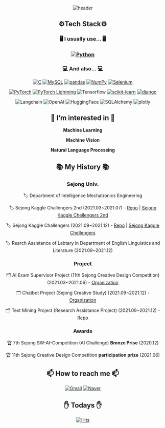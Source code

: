 
<div align="center">

![header](https://capsule-render.vercel.app/api?type=waving&color=gradient&height=300&section=header&text=Choi%20YoungMin&fontSize=60)

<div align="center">

  <h2> ⚙Tech Stack⚙ </h2>
  
  <h3> 🖥 I usually use... 🖥 <h3>
    
  [![Python](https://img.shields.io/badge/Python-3776AB?style=flat-square&logo=Python&logoColor=white)]()
   
  <h3> 💻 And also... 💻 </h3>
    
  [![C](https://img.shields.io/badge/C-A8B9CC?style=flat-square&logo=C&logoColor=white)]()
  [![MySQL](https://img.shields.io/badge/MySQL-4479A1?style=flat-square&logo=MySQL&logoColor=white)]()
  [![pandas](https://img.shields.io/badge/pandas-3F4F75?style=flat-square&logo=pandas&logoColor=white)]()
  [![NumPy](https://img.shields.io/badge/NumPy-013243?style=flat-square&logo=NumPy&logoColor=white)]()
  [![Selenium](https://img.shields.io/badge/Selenium-43B02A?style=flat-square&logo=Selenium&logoColor=white)](https://github.com/2021-2-Creative-Study/crawling)

  [![PyTorch](https://img.shields.io/badge/PyTorch-EE4C2C?style=flat-square&logo=PyTorch&logoColor=white)](https://github.com/MartinusChoi/ResNet_Pytorch)
  [![PyTorch Lightning](https://img.shields.io/badge/PyTorchLightning-792EE5?style=flat-square&logo=PyTorchLightning&logoColor=white)](https://github.com/MartinusChoi/ResNet_Pytorch)
  ![Tensorflow](https://img.shields.io/badge/Tensorflow-FF6F00?style=flat-square&logo=Tensorflow&logoColor=white)
  [![scikit-learn](https://img.shields.io/badge/scikit-learn-F7931E?style=flat-square&logo=scikit-learn&logoColor=white)](https://github.com/MartinusChoi/Kaggle-NoteBook-Study)
  [![django](https://img.shields.io/badge/django-092E20?style=flat-square&logo=django&logoColor=white)](https://github.com/MartinusChoi/Kaggle-NoteBook-Study)

  ![Langchain](https://img.shields.io/badge/LangChain-1C3C3C?style=flat-square&logo=LangChain&logoColor=white)
  ![OpenAI](https://img.shields.io/badge/OpenAI-412991?style=flat-square&logo=OpenAI&logoColor=white)
  ![HuggingFace](https://img.shields.io/badge/HuggingFace-FFD21E?style=flat-square&logo=HuggingFace&logoColor=white)
  ![SQLAlchemy](https://img.shields.io/badge/SQLAlchemy-D71F00?style=flat-square&logo=SQLAlchemy&logoColor=white)
  ![plotly](https://img.shields.io/badge/plotly-3F4F75?style=flat-square&logo=plotly&logoColor=white)

    
  <h2> 👀 I’m interested in 👀 </h2>

  **Machine Learning**

  **Machine Vision**

  **Natural Language Processing**

  <h2> 📚 My History 📚 </h2>
  
  <h3> Sejong Univ. </h3>
  
🏷 Department of Intelligence Mechatronics Engineering
    
🏷 Sejong Kaggle Challengers 2nd (2021.03~2021.07) - [Repo](https://github.com/Sejong-Kaggle-Challengers-2nd/Choi_YoungMin) | [Sejong Kaggle Chellengers 2nd](https://github.com/Sejong-Kaggle-Challengers-2nd)
 
🏷 Sejong Kaggle Challengers (2021.09~2021.12) - [Repo](https://github.com/MartinusChoi/Kaggle-NoteBook-Study) | [Sejong Kaggle Chellengers](https://github.com/Sejong-Kaggle-Challengers/kagglestudy)

🏷 Rearch Assistance of Labtary in Department of English Linguistics and Literature (2021.09~2021.12)
   
   <h3> Project </h3>

🗂 AI Exam Supervisor Project (11th Sejong Creative Design Competition) (2021.03~2021.06) - [Organization](https://github.com/capstone-pcy) 
    
🗂 Chatbot Project (Sejong Creative Study) (2021.09~2021.12) - [Organization](https://github.com/2021-2-Creative-Study) 

🗂 Text Mining Project (Research Assistance Project) (2021.09~2021.12) - [Repo](https://github.com/MartinusChoi/Text-Mining-Project)
   
   <h3> Awards </h3>
   
🏆 7th Sejong SW-AI-Competition (AI Challenge) **Bronze Prise** (2020.12)
    
🏆 11th Sejong Creative Design Competition **participation prize** (2021.06)

    
  <h2>📫 How to reach me 📫 </h2>

  [![Gmail](https://img.shields.io/badge/Gmail-EA4335?style=flat-square&logo=Gmail&logoColor=white)](martinus.choi@gmail.com)
  [![Naver](https://img.shields.io/badge/Naver-03C75A?style=flat-square&logo=Naver&logoColor=white)](martinus99@naver.com)

    
  <h2> ✋ Todays ✋</h2>

  [![Hits](https://hits.seeyoufarm.com/api/count/incr/badge.svg?url=https%3A%2F%2Fgithub.com%2FMartinusChoi&count_bg=%23636ADD&title_bg=%23555555&icon=&icon_color=%23E7E7E7&title=hits&edge_flat=false)](https://hits.seeyoufarm.com)

</div>
